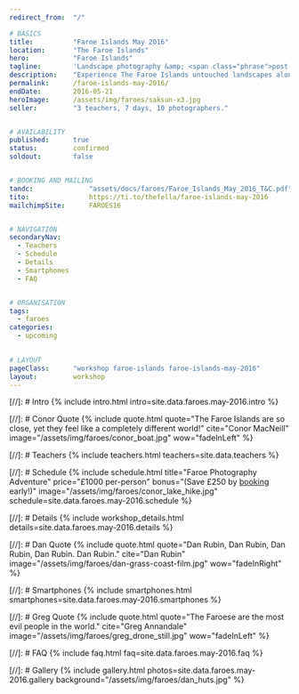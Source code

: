 ```yaml
---
redirect_from: 	"/"

# BASICS
title: 			"Faroe Islands May 2016"
location: 		"The Faroe Islands"
hero: 			"Faroe Islands"
tagline: 		'Landscape photography &amp; <span class="phrase">post-processing workshop</span>'
description: 	"Experience The Faroe Islands untouched landscapes alongside experienced photographers. Then learn how to make your images look amazing."
permalink: 		/faroe-islands-may-2016/
endDate: 		2016-05-21
heroImage: 		/assets/img/faroes/saksun-x3.jpg
seller: 		"3 teachers, 7 days, 10 photographers."


# AVAILABILITY
published: 		true
status: 		confirmed
soldout: 		false


# BOOKING AND MAILING
tandc: 				"assets/docs/faroes/Faroe_Islands_May_2016_T&C.pdf"
tito: 				https://ti.to/thefella/faroe-islands-may-2016
mailchimpSite: 		FAROES16


# NAVIGATION
secondaryNav:
  - Teachers
  - Schedule
  - Details
  - Smartphones
  - FAQ


# ORGANISATION
tags:
  - faroes
categories:
  - upcoming
  

# LAYOUT
pageClass: 		"workshop faroe-islands faroe-islands-may-2016"
layout: 		workshop
---
```



[//]: # Intro
{% include intro.html intro=site.data.faroes.may-2016.intro %}


[//]: # Conor Quote
{% include quote.html quote="The Faroe Islands are so close, yet they feel like a completely different world!" cite="Conor MacNeill" image="/assets/img/faroes/conor_boat.jpg" wow="fadeInLeft" %}


[//]: # Teachers
{% include teachers.html teachers=site.data.teachers %}


[//]: # Schedule
{% include schedule.html title="Faroe Photography Adventure" price="&pound;1000 per-person" bonus="(Save &pound;250 by [booking](#booking) early!)" image="/assets/img/faroes/conor_lake_hike.jpg" schedule=site.data.faroes.may-2016.schedule %}


[//]: # Details
{% include workshop_details.html details=site.data.faroes.may-2016.details %}


[//]: # Dan Quote
{% include quote.html quote="Dan Rubin, Dan Rubin, Dan Rubin, Dan Rubin. Dan Rubin." cite="Dan Rubin" image="/assets/img/faroes/dan-grass-coast-film.jpg" wow="fadeInRight" %}


[//]: # Smartphones 
{% include smartphones.html smartphones=site.data.faroes.may-2016.smartphones %}


[//]: # Greg Quote
{% include quote.html quote="The Faroese are the most evil people in the world." cite="Greg Annandale" image="/assets/img/faroes/greg_drone_still.jpg" wow="fadeInLeft" %}


[//]: # FAQ
{% include faq.html faq=site.data.faroes.may-2016.faq %}


[//]: # Gallery 
{% include gallery.html photos=site.data.faroes.may-2016.gallery background="/assets/img/faroes/dan_huts.jpg" %}
